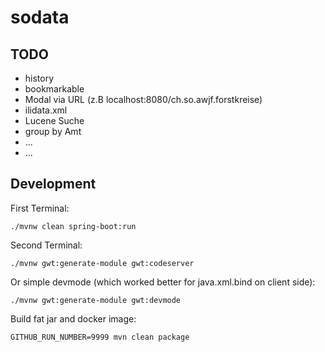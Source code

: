 # sodata

## TODO
- history
- bookmarkable
- Modal via URL (z.B localhost:8080/ch.so.awjf.forstkreise)
- ilidata.xml
- Lucene Suche
- group by Amt
- ...
- ...

## Development

First Terminal:
```
./mvnw clean spring-boot:run
```

Second Terminal:
```
./mvnw gwt:generate-module gwt:codeserver
```

Or simple devmode (which worked better for java.xml.bind on client side):
```
./mvnw gwt:generate-module gwt:devmode 
```

Build fat jar and docker image:
```
GITHUB_RUN_NUMBER=9999 mvn clean package
```
